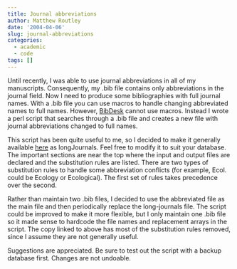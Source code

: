```yaml
---
title: Journal abbreviations
author: Matthew Routley
date: '2004-04-06'
slug: journal-abbreviations
categories:
  - academic
  - code
tags: []
---
```


<p>Until recently, I was able to use journal abbreviations in all of my manuscripts. Consequently, my .bib file contains only abbreviations in the journal field. Now I need to produce some bibliographies with full journal names. With a .bib file you can use macros to handle changing abbreviated names to full names. However, <a href="http://bibdesk.sourceforge.net">BibDesk</a> cannot use macros. Instead I wrote a perl script that searches through a .bib file and creates a new file with journal abbreviations changed to full names.</p>

<p>This script has been quite useful to me, so I decided to make it generally available <a href="http://public.me.com/mroutley">here</a> as longJournals. Feel free to modify it to suit your database. The important sections are near the top where the input and output files are declared and the substitution rules are listed. There are two types of substitution rules to handle some abbreviation conflicts (for example, Ecol. could be Ecology or Ecological). The first set of rules takes precedence over the second.</p>

<p>Rather than maintain two .bib files, I decided to use the abbreviated file as the main file and then periodically replace the long-journals file. The script could be improved to make it more flexible, but I only maintain one .bib file so it made sense to hardcode the file names and replacement arrays in the script. The copy linked to above has most of the substitution rules removed, since I assume they are not generally useful.</p>

<p>Suggestions are appreciated. Be sure to test out the script with a backup database first. Changes are not undoable.</p>